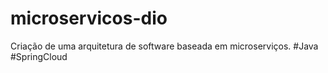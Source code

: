 # microservicos-dio
Criação de uma arquitetura de software baseada em microserviços. #Java #SpringCloud
